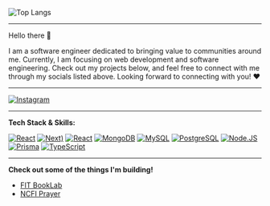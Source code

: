 ![Top Langs](https://github-readme-stats.vercel.app/api/top-langs/?username=pejuangvscode&hide=python,cmake&theme=tokyonight)

---

Hello there 👋

I am a software engineer dedicated to bringing value to communities around me. Currently, I am focusing on web development and software engineering. Check out my projects below, and feel free to connect with me through my socials listed above. Looking forward to connecting with you! ❤️

---

[![Instagram](https://img.shields.io/badge/-Instagram-E4405F?logo=instagram&logoColor=white)](https://instagram.com/teoinsani)

---

**Tech Stack & Skills:**

[![React](https://img.shields.io/badge/-React-61DAFB?logo=react&logoColor=white)](#)
[![Next](https://img.shields.io/badge/next.js-000000?style=for-the-badge&logo=nextdotjs&logoColor=white))](#)
[![React](https://img.shields.io/badge/-React%20Native-61DAFB?logo=react&logoColor=white)](#)
[![MongoDB](https://img.shields.io/badge/-MongoDB-47A248?logo=mongodb&logoColor=white)](#)
[![MySQL](https://img.shields.io/badge/-MySQL-4479A1?logo=mysql&logoColor=white)](#)
[![PostgreSQL](https://img.shields.io/badge/-PostgreSQL-336791?logo=postgresql&logoColor=white)](#)
[![Node.JS](https://img.shields.io/badge/node.js-339933?style=for-the-badge&logo=Node.js&logoColor=white)](#)
[![Prisma](https://img.shields.io/badge/Prisma-3982CE?style=for-the-badge&logo=Prisma&logoColor=white)](#)
[![TypeScript](https://shields.io/badge/TypeScript-3178C6?logo=TypeScript&logoColor=FFF&style=flat-square)](#)

---

**Check out some of the things I'm building!**
- [FIT BookLab](https://www.fitbooklab.com)
- [NCFI Prayer](https://ncfiprayer.vercel.app)
